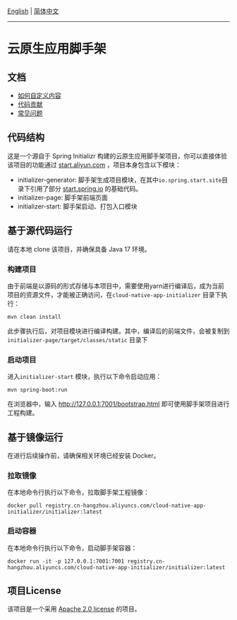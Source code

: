 [English](README.md) | [简体中文](README-zh.md)

---
# 云原生应用脚手架

## 文档
- [如何自定义内容](docs/howToCustom-zh.md)
- [代码贡献](docs/CONTRIBUTING-zh.md)
- [常见问题](docs/faq-zh.md)
 
## 代码结构
这是一个源自于 Spring Initializr 构建的云原生应用脚手架项目，你可以直接体验该项目的功能通过 [start.aliyun.com](https://start.aliyun.com/) ，项目本身包含以下模块：
* initializer-generator: 脚手架生成项目模块，在其中`io.spring.start.site`目录下引用了部分 [start.spring.io](https://start.spring.io/) 的基础代码。
* initializer-page: 脚手架前端页面
* initializer-start: 脚手架启动、打包入口模块

## 基于源代码运行
请在本地 clone 该项目，并确保具备 Java 17 环境。

### 构建项目
由于前端是以源码的形式存储与本项目中，需要使用yarn进行编译后，成为当前项目的资源文件，才能被正确访问，在`cloud-native-app-initializer` 目录下执行：
```shell
mvn clean install
```
此步骤执行后，对项目模块进行编译构建。其中，编译后的前端文件，会被复制到 `initializer-page/target/classes/static` 目录下

### 启动项目
进入`initializer-start` 模块，执行以下命令启动应用：
```shell
mvn spring-boot:run
```
在浏览器中，输入 http://127.0.0.1:7001/bootstrap.html 即可使用脚手架项目进行工程构建。

## 基于镜像运行
在进行后续操作前，请确保相关环境已经安装 Docker。

### 拉取镜像
在本地命令行执行以下命令，拉取脚手架工程镜像：
```shell
docker pull registry.cn-hangzhou.aliyuncs.com/cloud-native-app-initializer/initializer:latest
```

### 启动容器
在本地命令行执行以下命令，启动脚手架容器：
```shell
docker run -it -p 127.0.0.1:7001:7001 registry.cn-hangzhou.aliyuncs.com/cloud-native-app-initializer/initializer:latest
```

## 项目License
该项目是一个采用 [Apache 2.0 license](https://www.apache.org/licenses/LICENSE-2.0.html) 的项目。
